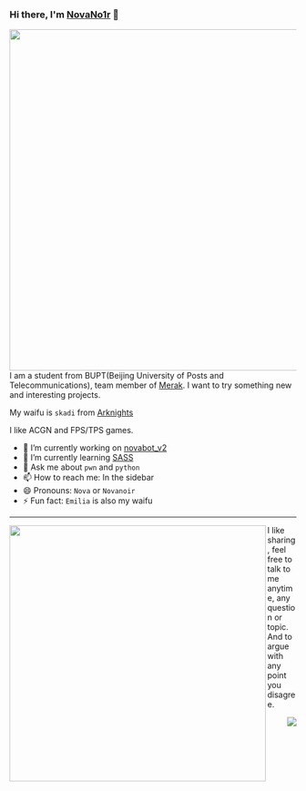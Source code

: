 ### Hi there, I'm [NovaNo1r](https://novanoir.dev) 👋

<img align="right" width="600" src="https://cdn.jsdelivr.net/gh/Nova-Noir/Nova-Noir/立绘_浊心斯卡蒂_skin1.png">

I am a student from BUPT(Beijing University of Posts and Telecommunications), team member of [Merak](https://we.buptmerak.cn/). I want to try something new and interesting projects.

My waifu is `skadi` from [Arknights](https://ak.hypergryph.com/)

I like ACGN and FPS/TPS games.

- 🔭 I’m currently working on [novabot_v2](https://github.com/Nova-Noir/novabot_v2)
- 🌱 I’m currently learning [SASS](https://github.com/sass/sass)
- 💬 Ask me about `pwn` and `python`
- 📫 How to reach me: In the sidebar
- 😄 Pronouns: `Nova` or `Novanoir`
- ⚡ Fun fact: `Emilia` is also my waifu

---
<img align="left" width="450" src="https://cdn.jsdelivr.net/gh/Nova-Noir/Nova-Noir/立绘_浊心斯卡蒂_1.png">

I like sharing, feel free to talk to me anytime, any question or topic. And to argue with any point you disagree. 

<img align="right" src="https://github-readme-stats.vercel.app/api?username=Nova-Noir">
